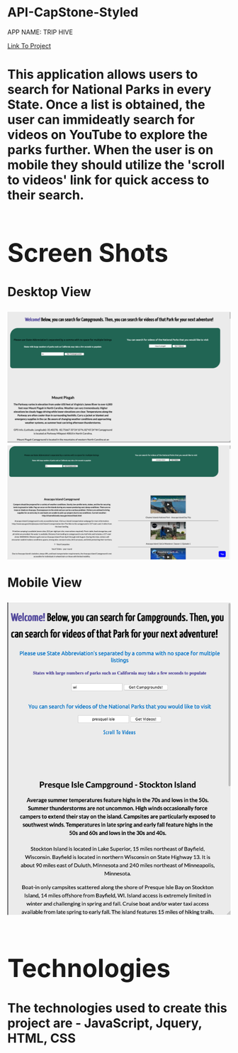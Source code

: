 # API-CapStone-Styled

APP NAME: TRIP HIVE

<a href='https://ajstolp.github.io/API-CapStone-Styled/'>Link To Project</a>

<h1><Application Description/h1>
This application allows users to search for National Parks in every State. Once a list is obtained, the user can immideatly search for videos on YouTube to explore the parks further.
When the user is on mobile they should utilize the 'scroll to videos' link for quick access to their search. 

<h1>Screen Shots</h1>
<p>Desktop View</p>
<img src='https://raw.githubusercontent.com/AJStolp/Gist-Photos/master/Screen%20Shot%202019-12-27%20at%204.32.53%20PM.png' alt='image of Trip Hive project'>
<img src='https://raw.githubusercontent.com/AJStolp/Gist-Photos/master/Screen%20Shot%202019-12-27%20at%204.54.04%20PM.png' alt='image of trip hive'>

<p> Mobile View</p>
<img src='https://raw.githubusercontent.com/AJStolp/Gist-Photos/master/Screen%20Shot%202019-12-27%20at%204.32.03%20PM.png' alt='image of Trip Hive project'>

<h1>Technologies</h1>
<h4>The technologies used to create this project are - JavaScript, Jquery, HTML, CSS</h4>
